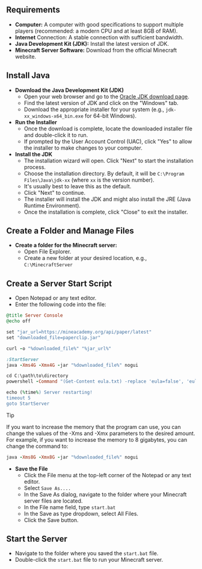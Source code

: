 ## Requirements
- **Computer:** A computer with good specifications to support multiple players (recommended: a modern CPU and at least 8GB of RAM).
- **Internet** Connection: A stable connection with sufficient bandwidth.
- **Java Development Kit (JDK):** Install the latest version of JDK.
- **Minecraft Server Software:** Download from the official Minecraft website.

## Install Java
- **Download the Java Development Kit (JDK)**
  - Open your web browser and go to the [Oracle JDK download page](https://www.oracle.com/java/technologies/downloads/?er=221886#java22).
  - Find the latest version of JDK and click on the "Windows" tab.
  - Download the appropriate installer for your system (e.g., `jdk-xx_windows-x64_bin.exe` for 64-bit Windows).
- **Run the Installer**
  - Once the download is complete, locate the downloaded installer file and double-click it to run.
  - If prompted by the User Account Control (UAC), click "Yes" to allow the installer to make changes to your computer.
- **Install the JDK**
  - The installation wizard will open. Click "Next" to start the installation process.
  - Choose the installation directory. By default, it will be `C:\Program Files\Java\jdk-xx` (where `xx` is the version number).
  - It's usually best to leave this as the default.
  - Click "Next" to continue.
  - The installer will install the JDK and might also install the JRE (Java Runtime Environment).
  - Once the installation is complete, click "Close" to exit the installer.

## Create a Folder and Manage Files
- **Create a folder for the Minecraft server:**
  - Open File Explorer.
  - Create a new folder at your desired location, e.g., `C:\MinecraftServer`

## Create a Server Start Script
- Open Notepad or any text editor.
- Enter the following code into the file:
```ruby
@title Server Console
@echo off

set "jar_url=https://mineacademy.org/api/paper/latest"
set "downloaded_file=paperclip.jar"

curl -o "%downloaded_file%" "%jar_url%"

:StartServer
java -Xms4G -Xmx4G -jar "%downloaded_file%" nogui

cd C:\path\to\directory
powershell -Command "(Get-Content eula.txt) -replace 'eula=false', 'eula=true' | Set-Content eula.txt"

echo (%time%) Server restarting!
timeout 5
goto StartServer
```
> [!TIP]
> If you want to increase the memory that the program can use, you can change the values of the -Xms and -Xmx parameters to the desired amount. For example, if you want to increase the memory to 8 gigabytes, you can change the command to:
>```ruby
> java -Xms8G -Xmx8G -jar "%downloaded_file%" nogui
> ```

- **Save the File**
  - Click the File menu at the top-left corner of the Notepad or any text editor.
  - Select `Save As....`
  - In the Save As dialog, navigate to the folder where your Minecraft server files are located.
  - In the File name field, type `start.bat`
  - In the Save as type dropdown, select All Files.
  - Click the Save button.

## Start the Server
- Navigate to the folder where you saved the `start.bat` file.
- Double-click the `start.bat` file to run your Minecraft server.
